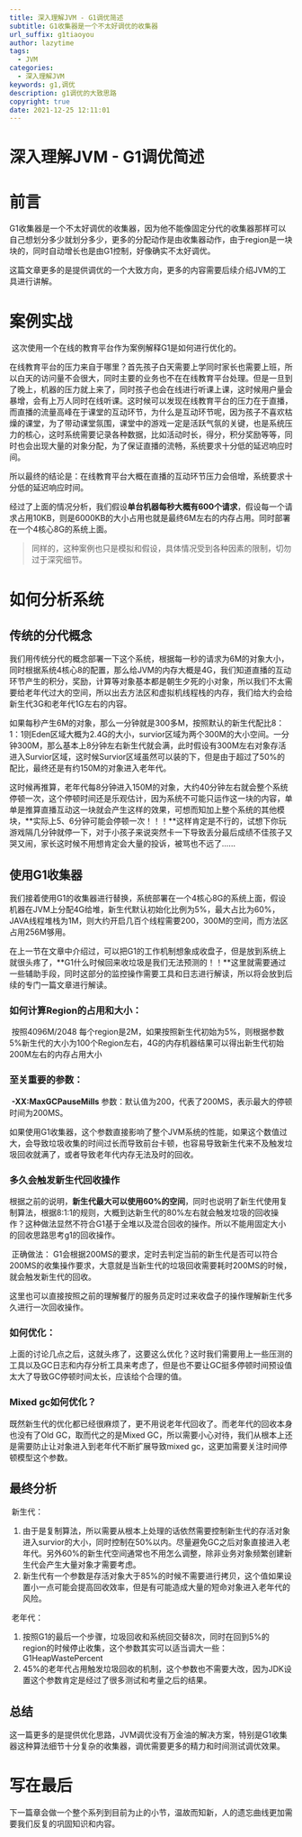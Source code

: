 ```yaml
---
title: 深入理解JVM - G1调优简述
subtitle: G1收集器是一个不太好调优的收集器
url_suffix: g1tiaoyou
author: lazytime
tags:
  - JVM
categories:
  - 深入理解JVM
keywords: g1,调优
description: g1调优的大致思路
copyright: true
date: 2021-12-25 12:11:01
---
```

# 深入理解JVM - G1调优简述

# 前言

​	G1收集器是一个不太好调优的收集器，因为他不能像固定分代的收集器那样可以自己想划分多少就划分多少，更多的分配动作是由收集器动作，由于region是一块块的，同时自动增长也是由G1控制，好像确实不太好调优。

​	这篇文章更多的是提供调优的一个大致方向，更多的内容需要后续介绍JVM的工具进行讲解。



# 案例实战

​	这次使用一个在线的教育平台作为案例解释G1是如何进行优化的。

​	在线教育平台的压力来自于哪里？首先孩子白天需要上学同时家长也需要上班，所以白天的访问量不会很大，同时主要的业务也不在在线教育平台处理。但是一旦到了晚上，机器的压力就上来了，同时孩子也会在线进行听课上课，这时候用户量会暴增，会有上万人同时在线听课。这时候可以发现在线教育平台的压力在于直播，而直播的流量高峰在于课堂的互动环节，为什么是互动环节呢，因为孩子不喜欢枯燥的课堂，为了带动课堂氛围，课堂中的游戏一定是活跃气氛的关键，也是系统压力的核心，这时系统需要记录各种数据，比如活动时长，得分，积分奖励等等，同时也会出现大量的对象分配，为了保证直播的流畅，系统要求十分低的延迟响应时间。

​	所以最终的结论是：在线教育平台大概在直播的互动环节压力会倍增，系统要求十分低的延迟响应时间。

​	经过了上面的情况分析，我们假设**单台机器每秒大概有600个请求**，假设每一个请求占用10KB，则是6000KB的大小占用也就是最终6M左右的内存占用。同时部署在一个4核心8G的系统上面。

> 同样的，这种案例也只是模拟和假设，具体情况受到各种因素的限制，切勿过于深究细节。

 

# 如何分析系统

## 传统的分代概念

​	我们用传统分代的概念部署一下这个系统，根据每一秒的请求为6M的对象大小，同时根据系统4核心8的配置，那么给JVM的内存大概是4G，我们知道直播的互动环节产生的积分，奖励，计算等对象基本都是朝生夕死的小对象，所以我们不太需要给老年代过大的空间，所以出去方法区和虚拟机线程栈的内存，我们给大约会给新生代3G和老年代1G左右的内容。

​	如果每秒产生6M的对象，那么一分钟就是300多M，按照默认的新生代配比8：1：1则Eden区域大概为2.4G的大小，survior区域为两个300M的大小空间。一分钟300M，那么基本上8分钟左右新生代就会满，此时假设有300M左右对象存活进入Survior区域，这时候Survior区域虽然可以装的下，但是由于超过了50%的配比，最终还是有约150M的对象进入老年代。

​	这时候再推算，老年代每8分钟进入150M的对象，大约40分钟左右就会整个系统停顿一次，这个停顿时间还是乐观估计，因为系统不可能只运作这一块的内容，单单是推算直播互动这一块就会产生这样的效果，可想而知加上整个系统的其他模块，**实际上5、6分钟可能会停顿一次！！！**这样肯定是不行的，试想下你玩游戏隔几分钟就停一下，对于小孩子来说突然卡一下导致丢分最后成绩不佳孩子又哭又闹，家长这时候不用想肯定会大量的投诉，被骂也不远了......



## 使用G1收集器

​	我们接着使用G1的收集器进行替换，系统部署在一个4核心8G的系统上面，假设机器在JVM上分配4G给堆，新生代默认初始化比例为5%，最大占比为60%，JAVA线程堆栈为1M，则大约开启几百个线程需要200，300M的空间，而方法区占用256M够用。

​	在上一节在文章中介绍过，可以把G1的工作机制想象成收盘子，但是放到系统上就很头疼了，**G1什么时候回来收垃圾是我们无法预测的！！**这里就需要通过一些辅助手段，同时这部分的监控操作需要工具和日志进行解读，所以将会放到后续的专门一篇文章进行解读。



### 如何计算Region的占用和大小：

​	按照4096M/2048 每个region是2M，如果按照新生代初始为5%，则根据参数5%新生代的大小为100个Region左右，4G的内存机器结果可以得出新生代初始200M左右的内存占用大小

 

### 至关重要的参数：

​	**-XX:MaxGCPauseMills** 参数：默认值为200，代表了200MS，表示最大的停顿时间为200MS。

​	如果使用G1收集器，这个参数直接影响了整个JVM系统的性能，如果这个数值过大，会导致垃圾收集的时间过长而导致前台卡顿，也容易导致新生代来不及触发垃圾回收就满了，或者导致老年代内存无法及时的回收。



 

### 多久会触发新生代回收操作

​	根据之前的说明，**新生代最大可以使用60%的空间**，同时也说明了新生代使用复制算法，根据8:1:1的规则，大概到达新生代的80%左右就会触发垃圾的回收操作？这种做法显然不符合G1基于全堆以及混合回收的操作。所以不能用固定大小的回收思路思考g1的回收操作。

​	正确做法：	G1会根据200MS的要求，定时去判定当前的新生代是否可以符合200MS的收集操作要求，大意就是当新生代的垃圾回收需要耗时200MS的时候，就会触发新生代的回收。

​	这里也可以直接按照之前的理解餐厅的服务员定时过来收盘子的操作理解新生代多久进行一次回收操作。

 

### 如何优化：

​	上面的讨论几点之后，这就头疼了，这要这么优化？这时我们需要用上一些压测的工具以及GC日志和内存分析工具来考虑了，但是也不要让GC挺多停顿时间预设值太大了导致GC停顿时间太长，应该给个合理的值。

 

### Mixed gc如何优化？

​	既然新生代的优化都已经很麻烦了，更不用说老年代回收了。而老年代的回收本身也没有了Old GC，取而代之的是Mixed GC，所以需要小心对待，我们从根本上还是需要防止让对象进入到老年代不断扩展导致mixed gc，这更加需要关注时间停顿模型这个参数。



## 最终分析

​	新生代：

1. 由于是复制算法，所以需要从根本上处理的话依然需要控制新生代的存活对象进入survior的大小，同时控制在50%以内。尽量避免GC之后对象直接进入老年代。另外60%的新生代空间通常也不用怎么调整，除非业务对象频繁创建新生代会产生大量对象才需要考虑。
2. 新生代有一个参数是存活对象大于85%的时候不需要进行拷贝，这个值如果设置小一点可能会提高回收效率，但是有可能造成大量的短命对象进入老年代的风险。

​	老年代：

1. 按照G1的最后一个步骤，垃圾回收和系统回交替8次，同时在回到5%的region的时候停止收集，这个参数其实可以适当调大一些：G1HeapWastePercent
2. 45%的老年代占用触发垃圾回收的机制，这个参数也不需要大改，因为JDK设置这个参数肯定是经过了很多测试和考量之后的结果。



## 总结

​	这一篇更多的是提供优化思路，JVM调优没有万金油的解决方案，特别是G1收集器这种算法细节十分复杂的收集器，调优需要更多的精力和时间测试调优效果。



# 写在最后

​	下一篇章会做一个整个系列到目前为止的小节，温故而知新，人的遗忘曲线更加需要我们反复的巩固知识和内容。







